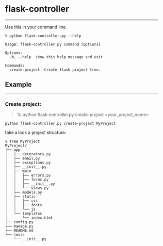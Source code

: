 # flask-controller
___
Use this in your command line.

    % python flask-controller.py --help
    
    Usage: flask-controller.py command [options]

    Options:
      -h, --help  show this help message and exit

    Commands:
      create-project  Create flask project tree.

## Example
___

### Create project:

> % python flask-controller.py create-project <your_project_name>

    python flask-controller.py create-project MyProject

take a look a project structure:
    
    % tree MyProject
    MyProject/
    ├── app
    │   ├── decorators.py
    │   ├── email.py
    │   ├── exceptions.py
    │   ├── __init__.py
    │   ├── main
    │   │   ├── errors.py
    │   │   ├── forms.py
    │   │   ├── __init__.py
    │   │   └── views.py
    │   ├── models.py
    │   ├── static
    │   │   ├── css
    │   │   ├── fonts
    │   │   └── js
    │   └── templates
    │       └── index.html
    ├── config.py
    ├── manage.py
    ├── README.md
    └── tests
        └── __init__.py

